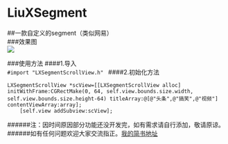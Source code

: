 # LiuXSegment
##一款自定义的segment（类似网易）<br>
###效果图<br>
![](http://i2.buimg.com/fdd8723cefa3c132.gif)  

###使用方法
####1.导入<br>
```#import "LXSegmentScrollView.h" ```
####2.初始化方法<br>
```
LXSegmentScrollView *scView=[[LXSegmentScrollView alloc] initWithFrame:CGRectMake(0, 64, self.view.bounds.size.width, self.view.bounds.size.height-64) titleArray:@[@"头条",@"搞笑",@"视频"] contentViewArray:array];
    [self.view addSubview:scView];
```

######注：因时间原因部分功能还没开发完，如有需求请自行添加，敬请原谅。
######如有任何问题欢迎大家交流指正。[我的简书地址](http://www.jianshu.com/p/503765ad19e4)
